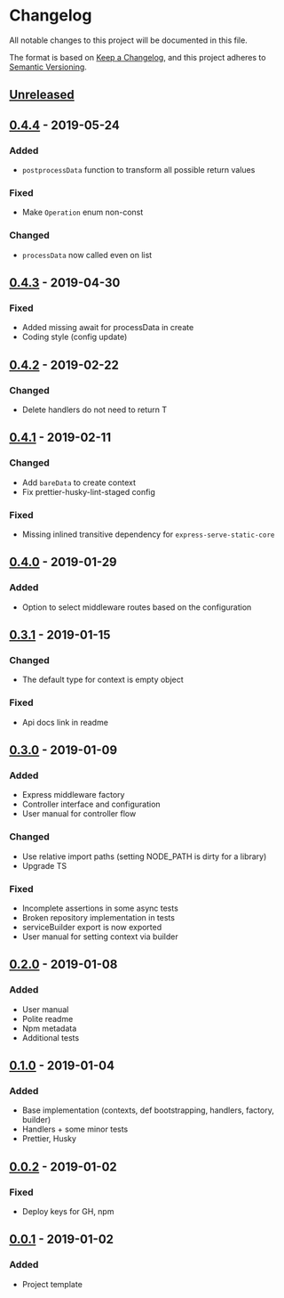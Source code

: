 # Changelog
All notable changes to this project will be documented in this file.

The format is based on [Keep a Changelog](https://keepachangelog.com/en/1.0.0/),
and this project adheres to [Semantic Versioning](https://semver.org/spec/v2.0.0.html).

## [Unreleased]

## [0.4.4] - 2019-05-24
### Added
- `postprocessData` function to transform all possible return values

### Fixed
 - Make `Operation` enum non-const

### Changed
- `processData` now called even on list

## [0.4.3] - 2019-04-30
### Fixed
- Added missing await for processData in create
- Coding style (config update)

## [0.4.2] - 2019-02-22
### Changed
- Delete handlers do not need to return T

## [0.4.1] - 2019-02-11
### Changed
- Add `bareData` to create context
- Fix prettier-husky-lint-staged config

### Fixed
- Missing inlined transitive dependency for `express-serve-static-core`

## [0.4.0] - 2019-01-29
### Added
- Option to select middleware routes based on the configuration

## [0.3.1] - 2019-01-15
### Changed
- The default type for context is empty object

### Fixed
- Api docs link in readme

## [0.3.0] - 2019-01-09
### Added
- Express middleware factory
- Controller interface and configuration
- User manual for controller flow

### Changed
- Use relative import paths (setting NODE_PATH is dirty for a library)
- Upgrade TS

### Fixed
- Incomplete assertions in some async tests
- Broken repository implementation in tests
- serviceBuilder export is now exported
- User manual for setting context via builder

## [0.2.0] - 2019-01-08
### Added
- User manual
- Polite readme
- Npm metadata
- Additional tests

## [0.1.0] - 2019-01-04
### Added
- Base implementation (contexts, def bootstrapping, handlers, factory, builder)
- Handlers + some minor tests
- Prettier, Husky

## [0.0.2] - 2019-01-02
### Fixed
- Deploy keys for GH, npm

## [0.0.1] - 2019-01-02
### Added
- Project template

[Unreleased]: https://github.com/AckeeCZ/crudella/compare/v0.4.4...HEAD
[0.4.4]: https://github.com/AckeeCZ/crudella/compare/v0.4.3...v0.4.4
[0.4.3]: https://github.com/AckeeCZ/crudella/compare/v0.4.2...v0.4.3
[0.4.2]: https://github.com/AckeeCZ/crudella/compare/v0.4.1...v0.4.2
[0.4.1]: https://github.com/AckeeCZ/crudella/compare/v0.4.0...v0.4.1
[0.4.0]: https://github.com/AckeeCZ/crudella/compare/v0.3.1...v0.4.0
[0.3.1]: https://github.com/AckeeCZ/crudella/compare/v0.3.0...v0.3.1
[0.3.0]: https://github.com/AckeeCZ/crudella/compare/v0.2.0...v0.3.0
[0.2.0]: https://github.com/AckeeCZ/crudella/compare/v0.1.0...v0.2.0
[0.1.0]: https://github.com/AckeeCZ/crudella/compare/v0.0.2...v0.1.0
[0.0.2]: https://github.com/AckeeCZ/crudella/compare/v0.0.1...v0.0.2
[0.0.1]: https://github.com/AckeeCZ/crudella/compare/41a6bfc...v0.0.1
